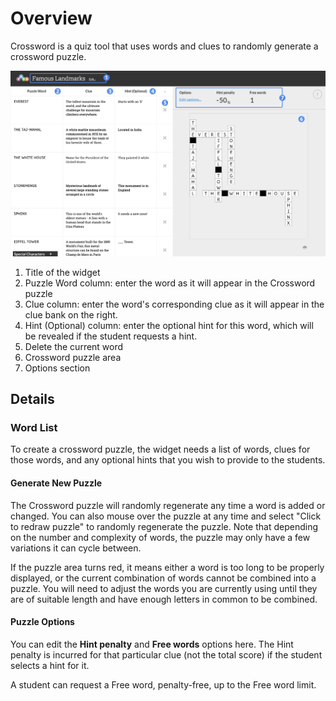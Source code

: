 # Overview

Crossword is a quiz tool that uses words and clues to randomly generate a crossword puzzle.

![Annotated screenshot of the Crossword widget creator.](assets/create_widget_crossword_creator.png "Annotated screenshot of the Crossword widget creator.")

1. Title of the widget
2. Puzzle Word column: enter the word as it will appear in the Crossword puzzle
3. Clue column: enter the word's corresponding clue as it will appear in the clue bank on the right.
4. Hint (Optional) column: enter the optional hint for this word, which will be revealed if the student requests a hint.
5. Delete the current word
6. Crossword puzzle area
7. Options section

## Details

### Word List

To create a crossword puzzle, the widget needs a list of words, clues for those words, and any optional hints that you wish to provide to the students.

#### Generate New Puzzle

The Crossword puzzle will randomly regenerate any time a word is added or changed. You can also mouse over the puzzle at any time and select "Click to redraw puzzle" to randomly regenerate the puzzle. Note that depending on the number and complexity of words, the puzzle may only have a few variations it can cycle between.

If the puzzle area turns red, it means either a word is too long to be properly displayed, or the current combination of words cannot be combined into a puzzle. You will need to adjust the words you are currently using until they are of suitable length and have enough letters in common to be combined.

#### Puzzle Options

You can edit the **Hint penalty** and **Free words** options here. The Hint penalty is incurred for that particular clue (not the total score) if the student selects a hint for it.

A student can request a Free word, penalty-free, up to the Free word limit.
